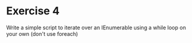 # Exercise 4
Write a simple script to iterate over an IEnumerable<T> using a while loop on your own (don't use foreach)
